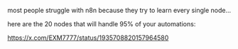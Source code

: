 most people struggle with n8n because they try to learn every single node...

here are the 20 nodes that will handle 95% of your automations:

https://x.com/EXM7777/status/1935708820157964580
